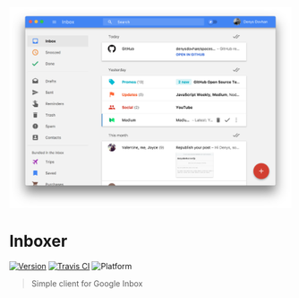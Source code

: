 ![Inboxer](./media/app-sidebar-view.png)

# Inboxer

[![Version][release-img]][release-url]
[![Travis CI][travis-img]][travis-url]
![Platform][platform-img]

> Simple client for Google Inbox

<!-- References -->

[release-url]: https://
[release-img]: https://img.shields.io/github/release/denysdovhan/inboxer.svg?style=flat-square

[travis-url]: https://travis-ci.org/denysdovhan/inboxer?branch=master
[travis-img]: https://img.shields.io/travis/denysdovhan/inboxer.svg?style=flat-square

[platform-img]: https://img.shields.io/badge/platform-macOS%20%7C%20Linux-lightgrey.svg?style=flat-square
